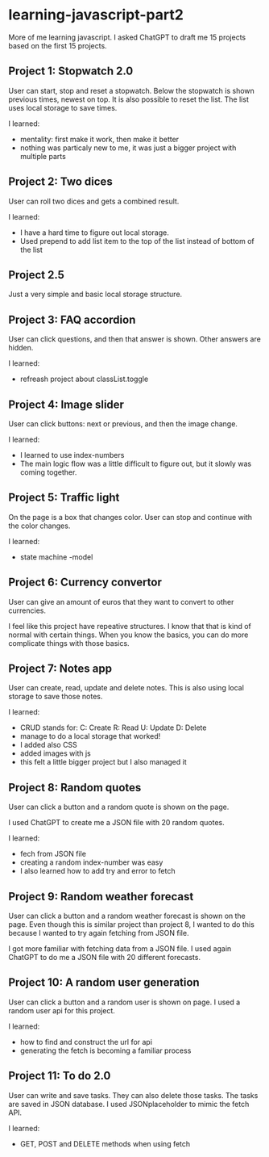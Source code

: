 # learning-javascript-part2

More of me learning javascript. I asked ChatGPT to draft me 15 projects based on the first 15 projects.

## Project 1: Stopwatch 2.0
User can start, stop and reset a stopwatch. Below the stopwatch is shown previous times, newest on top. It is also possible to reset the list. The list uses local storage to save times.

I learned:
- mentality: first make it work, then make it better
- nothing was particaly new to me, it was just a bigger project with multiple parts

## Project 2: Two dices
User can roll two dices and gets a combined result.

I learned:
- I have a hard time to figure out local storage.
- Used prepend to add list item to the top of the list instead of bottom of the list

## Project 2.5
Just a very simple and basic local storage structure. 

## Project 3: FAQ accordion
User can click questions, and then that answer is shown. Other answers are hidden.

I learned:
- refreash project about classList.toggle

## Project 4: Image slider
User can click buttons: next or previous, and then the image change.

I learned: 
- I learned to use index-numbers
- The main logic flow was a little difficult to figure out, but it slowly was coming together.

## Project 5: Traffic light
On the page is a box that changes color. User can stop and continue with the color changes.

I learned:
- state machine -model

## Project 6: Currency convertor
User can give an amount of euros that they want to convert to other currencies.

I feel like this project have repeative structures. I know that that is kind of normal with certain things. When you know the basics, you can do more complicate things with those basics.

## Project 7: Notes app
User can create, read, update and delete notes. This is also using local storage to save those notes.

I learned:
- CRUD stands for:
    C: Create
    R: Read
    U: Update
    D: Delete
- manage to do a local storage that worked!
- I added also CSS
- added images with js
- this felt a little bigger project but I also managed it

## Project 8: Random quotes
User can click a button and a random quote is shown on the page.

I used ChatGPT to create me a JSON file with 20 random quotes.

I learned:
- fech from JSON file
- creating a random index-number was easy
- I also learned how to add try and error to fetch

## Project 9: Random weather forecast
User can click a button and a random weather forecast is shown on the page. Even though this is similar project than project 8, I wanted to do this because I wanted to try again fetching from JSON file. 

I got more familiar with fetching data from a JSON file. I used again ChatGPT to do me a JSON file with 20 different forecasts.

## Project 10: A random user generation
User can click a button and a random user is shown on page. I used a random user api for this project.

I learned:
- how to find and construct the url for api
- generating the fetch is becoming a familiar process

## Project 11: To do 2.0
User can write and save tasks. They can also delete those tasks. The tasks are saved in JSON database.
I used JSONplaceholder to mimic the fetch API.

I learned: 
- GET, POST and DELETE methods when using fetch
